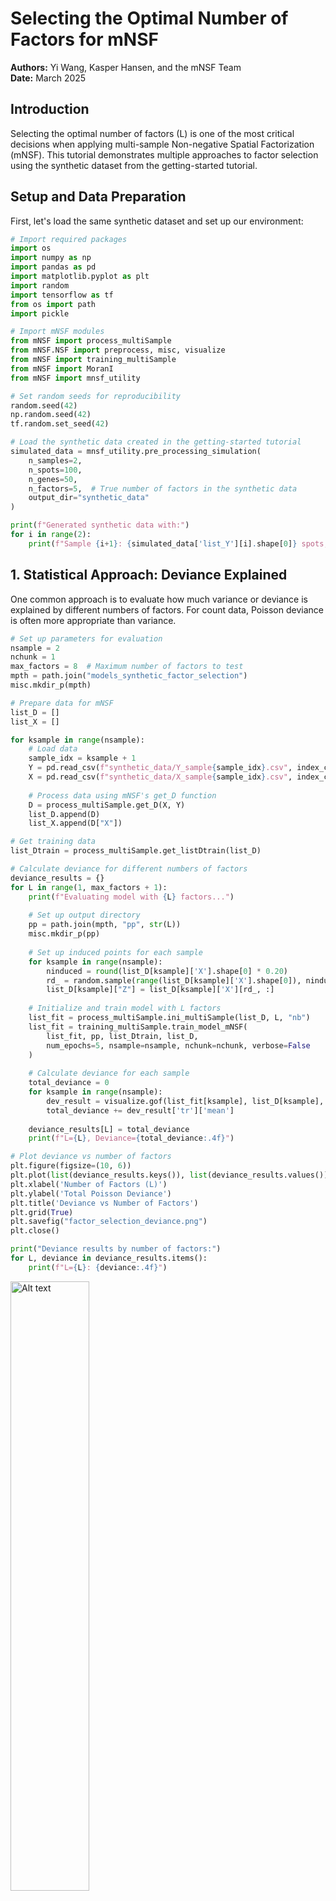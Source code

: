 # Selecting the Optimal Number of Factors for mNSF

**Authors:** Yi Wang, Kasper Hansen, and the mNSF Team  
**Date:** March 2025

## Introduction

Selecting the optimal number of factors (L) is one of the most critical decisions when applying multi-sample Non-negative Spatial Factorization (mNSF). This tutorial demonstrates multiple approaches to factor selection using the synthetic dataset from the getting-started tutorial.

## Setup and Data Preparation

First, let's load the same synthetic dataset and set up our environment:

```python
# Import required packages
import os
import numpy as np
import pandas as pd
import matplotlib.pyplot as plt
import random
import tensorflow as tf
from os import path
import pickle

# Import mNSF modules
from mNSF import process_multiSample
from mNSF.NSF import preprocess, misc, visualize
from mNSF import training_multiSample
from mNSF import MoranI
from mNSF import mnsf_utility

# Set random seeds for reproducibility
random.seed(42)
np.random.seed(42)
tf.random.set_seed(42)

# Load the synthetic data created in the getting-started tutorial
simulated_data = mnsf_utility.pre_processing_simulation(
    n_samples=2,
    n_spots=100,
    n_genes=50,
    n_factors=5,  # True number of factors in the synthetic data
    output_dir="synthetic_data"
)

print(f"Generated synthetic data with:")
for i in range(2):
    print(f"Sample {i+1}: {simulated_data['list_Y'][i].shape[0]} spots, {simulated_data['list_Y'][i].shape[1]} genes")
```

## 1. Statistical Approach: Deviance Explained

One common approach is to evaluate how much variance or deviance is explained by different numbers of factors. For count data, Poisson deviance is often more appropriate than variance.

```python
# Set up parameters for evaluation
nsample = 2
nchunk = 1
max_factors = 8  # Maximum number of factors to test
mpth = path.join("models_synthetic_factor_selection")
misc.mkdir_p(mpth)

# Prepare data for mNSF
list_D = []
list_X = []

for ksample in range(nsample):
    # Load data
    sample_idx = ksample + 1
    Y = pd.read_csv(f"synthetic_data/Y_sample{sample_idx}.csv", index_col=0)
    X = pd.read_csv(f"synthetic_data/X_sample{sample_idx}.csv", index_col=0)
    
    # Process data using mNSF's get_D function
    D = process_multiSample.get_D(X, Y)
    list_D.append(D)
    list_X.append(D["X"])

# Get training data
list_Dtrain = process_multiSample.get_listDtrain(list_D)

# Calculate deviance for different numbers of factors
deviance_results = {}
for L in range(1, max_factors + 1):
    print(f"Evaluating model with {L} factors...")
    
    # Set up output directory
    pp = path.join(mpth, "pp", str(L))
    misc.mkdir_p(pp)
    
    # Set up induced points for each sample
    for ksample in range(nsample):
        ninduced = round(list_D[ksample]['X'].shape[0] * 0.20)
        rd_ = random.sample(range(list_D[ksample]['X'].shape[0]), ninduced)
        list_D[ksample]["Z"] = list_D[ksample]['X'][rd_, :]
    
    # Initialize and train model with L factors
    list_fit = process_multiSample.ini_multiSample(list_D, L, "nb")
    list_fit = training_multiSample.train_model_mNSF(
        list_fit, pp, list_Dtrain, list_D,
        num_epochs=5, nsample=nsample, nchunk=nchunk, verbose=False
    )
    
    # Calculate deviance for each sample
    total_deviance = 0
    for ksample in range(nsample):
        dev_result = visualize.gof(list_fit[ksample], list_D[ksample], Dval=None, S=10, plot=False)
        total_deviance += dev_result['tr']['mean']
    
    deviance_results[L] = total_deviance
    print(f"L={L}, Deviance={total_deviance:.4f}")

# Plot deviance vs number of factors
plt.figure(figsize=(10, 6))
plt.plot(list(deviance_results.keys()), list(deviance_results.values()), 'o-')
plt.xlabel('Number of Factors (L)')
plt.ylabel('Total Poisson Deviance')
plt.title('Deviance vs Number of Factors')
plt.grid(True)
plt.savefig("factor_selection_deviance.png")
plt.close()

print("Deviance results by number of factors:")
for L, deviance in deviance_results.items():
    print(f"L={L}: {deviance:.4f}")
```
<img src="fig/factor_selection_deviance.png" alt="Alt text" width="50%">


## 2. Spatial Autocorrelation Approach: Moran's I

Another method is to evaluate the spatial coherence of the identified factors using Moran's I statistic:

```python
# Calculate Moran's I for each factor across different L values
morans_i_results = {}

for L in range(1, max_factors + 1+15):
    print(f"Calculating Moran's I for L={L}...")
    
    # Load the previously trained model
    pp = path.join(mpth, "pp", str(L))
    list_fit = process_multiSample.ini_multiSample(list_D, L, "nb")
    list_fit = training_multiSample.train_model_mNSF(
        list_fit, pp, list_Dtrain, list_D,
        num_epochs=0, nsample=nsample, nchunk=nchunk, verbose=False
    )
    
    # Calculate average Moran's I for each sample
    avg_morans_i = []
    for ksample in range(nsample):
        # Extract factors
        Fplot = misc.t2np(list_fit[ksample].sample_latent_GP_funcs(
            list_D[ksample]["X"], S=10, chol=False)).T
        
        # Calculate Moran's I for each factor
        factor_morans_i = []
        for i in range(L):
            I, p_value = MoranI.calculate_morans_i(list_D[ksample]["X"], Fplot[:, i])
            factor_morans_i.append(I)
        
        avg_morans_i.append(np.mean(factor_morans_i))
    
    # Store the average Moran's I across all samples
    morans_i_results[L] = np.mean(avg_morans_i)
    print(f"L={L}, Average Moran's I={morans_i_results[L]:.4f}")

# Plot Moran's I vs number of factors
plt.figure(figsize=(10, 6))
plt.plot(list(morans_i_results.keys()), list(morans_i_results.values()), 'o-')
plt.xlabel('Number of Factors (L)')
plt.ylabel('Average Moran\'s I')
plt.title('Spatial Coherence vs Number of Factors')
plt.grid(True)
plt.savefig("factor_selection_morans_i.png")
plt.close()
```
<img src="fig/factor_selection_morans_i.png" alt="Alt text" width="50%">

## 3. Elbow Method

We can also use the elbow method to determine the optimal number of factors by plotting the percentage of deviance explained:

```python
# Calculate percentage of deviance explained
null_deviance = deviance_results[1]  # Deviance with just 1 factor
pct_deviance_explained = {}

for L in range(1, max_factors + 1):
    pct_explained = 100 * (1 - deviance_results[L] / null_deviance)
    pct_deviance_explained[L] = pct_explained

# Plot percentage of deviance explained
plt.figure(figsize=(10, 6))
plt.plot(list(pct_deviance_explained.keys()), list(pct_deviance_explained.values()), 'o-')
plt.xlabel('Number of Factors (L)')
plt.ylabel('Percentage of Deviance Explained (%)')
plt.title('Elbow Plot for Factor Selection')
plt.grid(True)
plt.savefig("factor_selection_elbow.png")
plt.close()
```
<img src="fig/factor_selection_elbow.png" alt="Alt text" width="50%">


### 4. Practical Guidelines for L Selection

Based on the approaches above, here are practical guidelines for selecting L:

1. **For exploratory analysis**: Start with a moderate value (L=4 to 8)
2. **For statistical robustness**: Use cross-validation with Poisson deviance
3. **For interpretability**: Examine spatial patterns and gene loadings
4. **For computational efficiency**: Consider resource constraints

| Dataset Complexity | Recommended L Range | Selection Approach |
|--------------------|---------------------|-------------------|
| Low (few cell types) | 2-6 | Visualization + Moran's I |
| Medium | 6-12 | Goodness-of-fit + Interpretability |
| High (many cell types) | 12-20+ | Cross-validation + Domain knowledge |

Remember that there's no single "correct" value of L - it depends on your biological question and dataset complexity.
